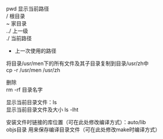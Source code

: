 pwd 显示当前路径  
/ 根目录  
~ 家目录  
../ 上一级  
./ 当前路径  
- 上一次使用的路径
   

将目录/usr/men下的所有文件及其子目录复制到目录/usr/zh中  
cp -r /usr/men /usr/zh
 
删除  
rm -rf 目录名字
 
显示当前目录文件：ls  
显示当前目录文件及大小 ls -lht
   

安装文件时链接的库位置（可在此处修改编译方式）：auto/lib  
objs目录 用来保存编译目录文件（可在此处修改make时编译方式）